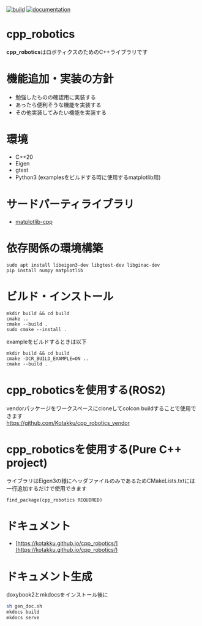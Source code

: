 [![build](https://github.com/Kotakku/cpp_robotics/actions/workflows/build.yaml/badge.svg)](https://github.com/Kotakku/cpp_robotics/actions/workflows/build.yaml)
[![documentation](https://github.com/Kotakku/cpp_robotics/actions/workflows/documentation.yaml/badge.svg)](https://github.com/Kotakku/cpp_robotics/actions/workflows/documentation.yaml)

# cpp_robotics

**cpp_robotics**はロボティクスのためのC++ライブラリです

# 機能追加・実装の方針
- 勉強したものの確認用に実装する
- あったら便利そうな機能を実装する
- その他実装してみたい機能を実装する

# 環境
- C++20
- Eigen
- gtest
- Python3 (examplesをビルドする時に使用するmatplotlib用)

# サードパーティライブラリ
- [matplotlib-cpp](https://github.com/lava/matplotlib-cpp)

# 依存関係の環境構築
```
sudo apt install libeigen3-dev libgtest-dev libginac-dev
pip install numpy matplotlib
```

# ビルド・インストール
```
mkdir build && cd build
cmake ..
cmake --build .
sudo cmake --install .
```

exampleをビルドするときは以下
```
mkdir build && cd build
cmake -DCR_BUILD_EXAMPLE=ON ..
cmake --build .
```

# cpp_roboticsを使用する(ROS2)
vendorパッケージをワークスペースにcloneしてcolcon buildすることで使用できます  
https://github.com/Kotakku/cpp_robotics_vendor

# cpp_roboticsを使用する(Pure C++ project)
ライブラリはEigen3の様にヘッダファイルのみであるためCMakeLists.txtには一行追加するだけで使用できます
```
find_package(cpp_robotics REQUIRED)
```

# ドキュメント
- [https://kotakku.github.io/cpp_robotics/](https://kotakku.github.io/cpp_robotics/)

# ドキュメント生成
doxybook2とmkdocsをインストール後に

```sh
sh gen_doc.sh
mkdocs build
mkdocs serve
```